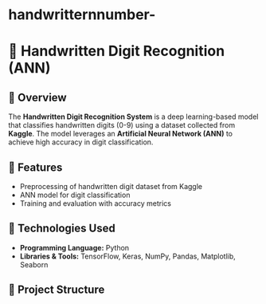 # handwritternnumber-
# 📝 Handwritten Digit Recognition (ANN)

## 📌 Overview
The **Handwritten Digit Recognition System** is a deep learning-based model that classifies handwritten digits (0-9) using a dataset collected from **Kaggle**. The model leverages an **Artificial Neural Network (ANN)** to achieve high accuracy in digit classification.

## 🚀 Features
- Preprocessing of handwritten digit dataset from Kaggle  
- ANN model for digit classification  
- Training and evaluation with accuracy metrics
  
## 🔧 Technologies Used
- **Programming Language:** Python  
- **Libraries & Tools:** TensorFlow, Keras, NumPy, Pandas, Matplotlib, Seaborn  

## 📂 Project Structure
